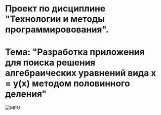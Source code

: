 # Проект по дисциплине "Технологии и методы программировования".
# Тема: **"Разработка приложения для поиска решения алгебраических уравнений вида x = y(x) методом половинного деления"**
![MPU](https://sun9-63.userapi.com/impg/0jYhtK5zxK1Aqd7cYGzFRw568Z0QtIVyzzafQQ/FBofYU7PV0s.jpg?size=1156x230&quality=95&sign=ee3b68fc621f72472d670a7545082a48&type=album)
